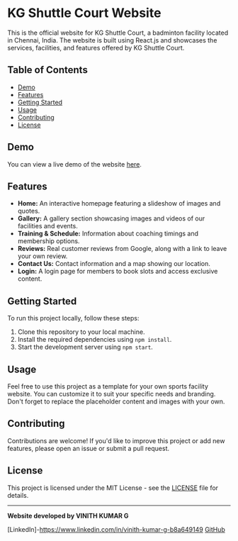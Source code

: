 # KG Shuttle Court Website

This is the official website for KG Shuttle Court, a badminton facility located in Chennai, India. The website is built using React.js and showcases the services, facilities, and features offered by KG Shuttle Court.

## Table of Contents
- [Demo](#demo)
- [Features](#features)
- [Getting Started](#getting-started)
- [Usage](#usage)
- [Contributing](#contributing)
- [License](#license)

## Demo

You can view a live demo of the website [here](#insert-live-demo-link).

## Features

- **Home:** An interactive homepage featuring a slideshow of images and quotes.
- **Gallery:** A gallery section showcasing images and videos of our facilities and events.
- **Training & Schedule:** Information about coaching timings and membership options.
- **Reviews:** Real customer reviews from Google, along with a link to leave your own review.
- **Contact Us:** Contact information and a map showing our location.
- **Login:** A login page for members to book slots and access exclusive content.

## Getting Started

To run this project locally, follow these steps:

1. Clone this repository to your local machine.
2. Install the required dependencies using `npm install`.
3. Start the development server using `npm start`.

## Usage

Feel free to use this project as a template for your own sports facility website. You can customize it to suit your specific needs and branding. Don't forget to replace the placeholder content and images with your own.

## Contributing

Contributions are welcome! If you'd like to improve this project or add new features, please open an issue or submit a pull request.

## License

This project is licensed under the MIT License - see the [LICENSE](LICENSE) file for details.

---


**Website developed by VINITH KUMAR G**

[LinkedIn]-https://www.linkedin.com/in/vinith-kumar-g-b8a649149
[GitHub](#insert-github-profile)
